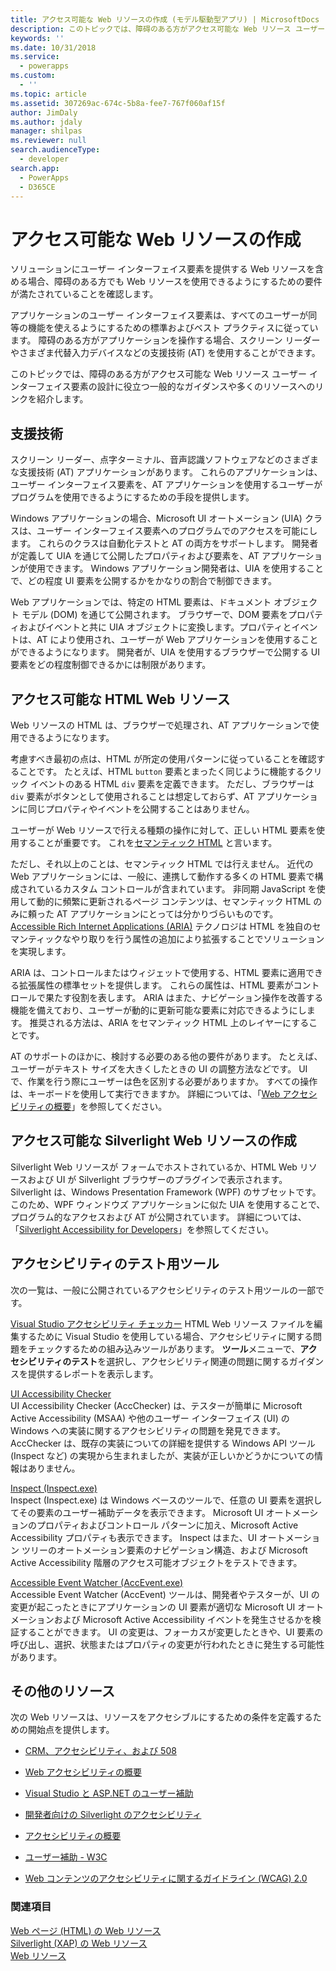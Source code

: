 ```yaml
---
title: アクセス可能な Web リソースの作成 (モデル駆動型アプリ) | MicrosoftDocs
description: このトピックでは、障碍のある方がアクセス可能な Web リソース ユーザー インターフェイス要素の設計に役立つ一般的なガイダンスや多くのリソースへのリンクを紹介します。
keywords: ''
ms.date: 10/31/2018
ms.service:
  - powerapps
ms.custom:
  - ''
ms.topic: article
ms.assetid: 307269ac-674c-5b8a-fee7-767f060af15f
author: JimDaly
ms.author: jdaly
manager: shilpas
ms.reviewer: null
search.audienceType:
  - developer
search.app:
  - PowerApps
  - D365CE
---
```


# <a name="create-accessible-web-resources"></a>アクセス可能な Web リソースの作成

<!-- https://docs.microsoft.com/en-us/dynamics365/customer-engagement/developer/create-accessible-web-resources -->


ソリューションにユーザー インターフェイス要素を提供する Web リソースを含める場合、障碍のある方でも Web リソースを使用できるようにするための要件が満たされていることを確認します。  
  
 アプリケーションのユーザー インターフェイス要素は、すべてのユーザーが同等の機能を使えるようにするための標準およびベスト プラクティスに従っています。 障碍のある方がアプリケーションを操作する場合、スクリーン リーダーやさまざま代替入力デバイスなどの支援技術 (AT) を使用することができます。  
  
 このトピックでは、障碍のある方がアクセス可能な Web リソース ユーザー インターフェイス要素の設計に役立つ一般的なガイダンスや多くのリソースへのリンクを紹介します。  
  
<a name="BKMK_AT"></a>   
## <a name="assistive-technology"></a>支援技術  
 スクリーン リーダー、点字ターミナル、音声認識ソフトウェアなどのさまざまな支援技術 (AT) アプリケーションがあります。 これらのアプリケーションは、ユーザー インターフェイス要素を、AT アプリケーションを使用するユーザーがプログラムを使用できるようにするための手段を提供します。  
  
 Windows アプリケーションの場合、Microsoft UI オートメーション (UIA) クラスは、ユーザー インターフェイス要素へのプログラムでのアクセスを可能にします。 これらのクラスは自動化テストと AT の両方をサポートします。 開発者が定義して UIA を通じて公開したプロパティおよび要素を、AT アプリケーションが使用できます。 Windows アプリケーション開発者は、UIA を使用することで、どの程度 UI 要素を公開するかをかなりの割合で制御できます。  
  
 Web アプリケーションでは、特定の HTML 要素は、ドキュメント オブジェクト モデル (DOM) を通じて公開されます。 ブラウザーで、DOM 要素をプロパティおよびイベントと共に UIA オブジェクトに変換します。プロパティとイベントは、AT により使用され、ユーザーが Web アプリケーションを使用することができるようになります。 開発者が、UIA を使用するブラウザーで公開する UI 要素をどの程度制御できるかには制限があります。  
  
<a name="BKMK_HTMLWebResources"></a>   
## <a name="accessible-html-web-resources"></a>アクセス可能な HTML Web リソース  
 Web リソースの HTML は、ブラウザーで処理され、AT アプリケーションで使用できるようになります。  
  
 考慮すべき最初の点は、HTML が所定の使用パターンに従っていることを確認することです。 たとえば、HTML `button` 要素とまったく同じように機能するクリック イベントのある HTML `div` 要素を定義できます。 ただし、ブラウザーは `div` 要素がボタンとして使用されることは想定しておらず、AT アプリケーションに同じプロパティやイベントを公開することはありません。  
  
 ユーザーが Web リソースで行える種類の操作に対して、正しい HTML 要素を使用することが重要です。 これを[セマンティック HTML](https://docs.microsoft.com/en-us/microsoft-edge/accessibility) と言います。  
  
 ただし、それ以上のことは、セマンティック HTML では行えません。 近代の Web アプリケーションには、一般に、連携して動作する多くの HTML 要素で構成されているカスタム コントロールが含まれています。 非同期 JavaScript を使用して動的に頻繁に更新されるページ コンテンツは、セマンティック HTML のみに頼った AT アプリケーションにとっては分かりづらいものです。 [Accessible Rich Internet Applications (ARIA)](https://docs.microsoft.com/en-us/microsoft-edge/accessibility) テクノロジは HTML を独自のセマンティックなやり取りを行う属性の追加により拡張することでソリューションを実現します。  
  
 ARIA は、コントロールまたはウィジェットで使用する、HTML 要素に適用できる拡張属性の標準セットを提供します。 これらの属性は、HTML 要素がコントロールで果たす役割を表します。 ARIA はまた、ナビゲーション操作を改善する機能を備えており、ユーザーが動的に更新可能な要素に対応できるようにします。 推奨される方法は、ARIA をセマンティック HTML 上のレイヤーにすることです。  
  
 AT のサポートのほかに、検討する必要のある他の要件があります。 たとえば、ユーザーがテキスト サイズを大きくしたときの UI の調整方法などです。 UI で、作業を行う際にユーザーは色を区別する必要がありますか。 すべての操作は、キーボードを使用して実行できますか。 詳細については、「[Web アクセシビリティの概要](https://docs.microsoft.com/en-us/previous-versions/windows/apps/hh452681(v=win.10))」を参照してください。
  
<a name="BKMK_SilverlightWebResources"></a>   
## <a name="accessible-silverlight-web-resources"></a>アクセス可能な Silverlight Web リソースの作成  
 Silverlight Web リソースが フォームでホストされているか、HTML Web リソースおよび UI が Silverlight ブラウザーのプラグインで表示されます。 Silverlight は、Windows Presentation Framework (WPF) のサブセットです。このため、WPF ウィンドウズ アプリケーションに似た UIA を使用することで、プログラム的なアクセスおよび AT が公開されています。 詳細については、「[Silverlight Accessibility for Developers](https://docs.microsoft.com/en-us/previous-versions/windows/)」を参照してください。  
  
<a name="BKMK_AccessiblityTestingTools"></a>   
## <a name="accessibility-testing-tools"></a>アクセシビリティのテスト用ツール  
 次の一覧は、一般に公開されているアクセシビリティのテスト用ツールの一部です。  
  
 [Visual Studio アクセシビリティ チェッカー](https://msdn.microsoft.com/library/ms228004)  <!--TODO No relevant microsoft docs link--> HTML Web リソース ファイルを編集するために Visual Studio を使用している場合、アクセシビリティに関する問題をチェックするための組み込みツールがあります。 **ツール**メニューで、**アクセシビリティのテスト**を選択し、アクセシビリティ関連の問題に関するガイダンスを提供するレポートを表示します。  
  
 [UI Accessibility Checker](http://acccheck.codeplex.com/)  
 UI Accessibility Checker (AccChecker) は、テスターが簡単に Microsoft Active Accessibility (MSAA) や他のユーザー インターフェイス (UI) の Windows への実装に関するアクセシビリティの問題を発見できます。 AccChecker は、既存の実装についての詳細を提供する Windows API ツール (Inspect など) の実現から生まれましたが、実装が正しいかどうかについての情報はありません。  
  
 [Inspect (Inspect.exe)](https://docs.microsoft.com/en-us/windows/desktop/WinAuto/inspect-objects)  
 Inspect (Inspect.exe) は Windows ベースのツールで、任意の UI 要素を選択してその要素のユーザー補助データを表示できます。 Microsoft UI オートメーションのプロパティおよびコントロール パターンに加え、Microsoft Active Accessibility プロパティも表示できます。 Inspect はまた、UI オートメーション ツリーのオートメーション要素のナビゲーション構造、および Microsoft Active Accessibility 階層のアクセス可能オブジェクトをテストできます。  
  
 [Accessible Event Watcher (AccEvent.exe)](https://docs.microsoft.com/en-us/windows/desktop/WinAuto/accessible-event-watcher)  
 Accessible Event Watcher (AccEvent) ツールは、開発者やテスターが、UI の変更が起こったときにアプリケーションの UI 要素が適切な Microsoft UI オートメーションおよび Microsoft Active Accessibility イベントを発生させるかを検証することができます。 UI の変更は、フォーカスが変更したときや、UI 要素の呼び出し、選択、状態またはプロパティの変更が行われたときに発生する可能性があります。
  
<a name="BKMK_AdditionalResources"></a>   
## <a name="additional-resources"></a>その他のリソース  
 次の Web リソースは、リソースをアクセシブルにするための条件を定義するための開始点を提供します。  
  
-   [CRM、アクセシビリティ、および 508](http://blogs.msdn.com/b/devkeydet/archive/2013/01/29/crm-accessibility-and-508.aspx)  
  
-   [Web アクセシビリティの概要](https://docs.microsoft.com/en-us/previous-versions/windows/apps/hh452681(v=win.10))  
  
-   [Visual Studio と ASP.NET のユーザー補助](https://msdn.microsoft.com/library/ms228004)  <!--TODO No relevant microsoft docs link-->
  
-   [開発者向けの Silverlight のアクセシビリティ](https://docs.microsoft.com/en-us/previous-versions/windows/)  
  
-   [アクセシビリティの概要](https://developer.microsoft.com/en-us/windows/accessible-apps)  
  
-   [ユーザー補助 - W3C](http://www.w3.org/standards/webdesign/accessibility)  
  
-   [Web コンテンツのアクセシビリティに関するガイドライン (WCAG) 2.0](http://www.w3.org/TR/WCAG20/)  
  
### <a name="see-also"></a>関連項目  
 [Web ページ (HTML) の Web リソース](webpage-html-web-resources.md)   
 [Silverlight (XAP) の Web リソース](/dynamics365/customer-engagement/developer/silverlight-xap-web-resources)<br/>   <!--TODO No relevant topic in powerapps repo--> [Web リソース](web-resources.md)
